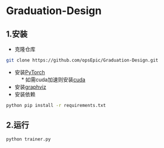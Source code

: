 # Graduation-Design
## 1.安装
+ 克隆仓库
```bash
git clone https://github.com/opsEpic/Graduation-Design.git
```
+ 安装[PyTorch](https://pytorch.org/get-started/locally/)<br/>
&emsp; * 如需cuda加速则安装[cuda](https://developer.nvidia.com/cuda-toolkit-archive)
+ 安装[graphviz](https://graphviz.org/download/)
+ 安装依赖
```bash
python pip install -r requirements.txt
```
## 2.运行
```bash
python trainer.py
```
